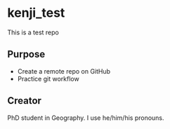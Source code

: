 # kenji_test
This is a test repo

## Purpose

- Create a remote repo on GitHub
- Practice git workflow

## Creator

PhD student in Geography. I use he/him/his pronouns.